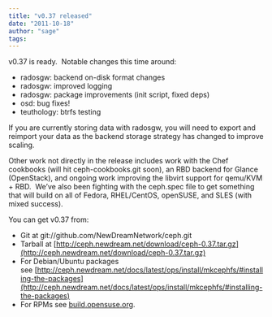 ```yaml
---
title: "v0.37 released"
date: "2011-10-18"
author: "sage"
tags: 
---
```


v0.37 is ready.  Notable changes this time around:

- radosgw: backend on-disk format changes
- radosgw: improved logging
- radosgw: package improvements (init script, fixed deps)
- osd: bug fixes!
- teuthology: btrfs testing

If you are currently storing data with radosgw, you will need to export and reimport your data as the backend storage strategy has changed to improve scaling.

Other work not directly in the release includes work with the Chef cookbooks (will hit ceph-cookbooks.git soon), an RBD backend for Glance (OpenStack), and ongoing work improving the libvirt support for qemu/KVM + RBD.  We’ve also been fighting with the ceph.spec file to get something that will build on all of Fedora, RHEL/CentOS, openSUSE, and SLES (with mixed success).

You can get v0.37 from:

- Git at git://github.com/NewDreamNetwork/ceph.git
- Tarball at [http://ceph.newdream.net/download/ceph-0.37.tar.gz](http://ceph.newdream.net/download/ceph-0.37.tar.gz)
- For Debian/Ubuntu packages see [http://ceph.newdream.net/docs/latest/ops/install/mkcephfs/#installing-the-packages](http://ceph.newdream.net/docs/latest/ops/install/mkcephfs/#installing-the-packages)
- For RPMs see [build.opensuse.org](https://build.opensuse.org/package/show?package=ceph&project=home:liewegas).

